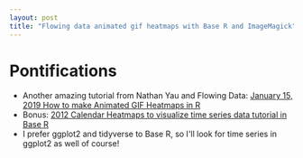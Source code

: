 ```yaml
---
layout: post
title: "Flowing data animated gif heatmaps with Base R and ImageMagick"
---
```

# Pontifications

* Another amazing tutorial from Nathan Yau and Flowing Data: [January 15, 2019 How to make Animated GIF Heatmaps in R](https://flowingdata.com/2019/01/15/how-to-make-animated-gif-heatmaps-in-r/)
* Bonus: [2012 Calendar Heatmaps to visualize time series data tutorial in Base R](https://flowingdata.com/2012/03/15/calendar-heatmaps-to-visualize-time-series-data/)
* I prefer ggplot2 and tidyverse to Base R, so I'll look for time series in ggplot2 as well of course!
